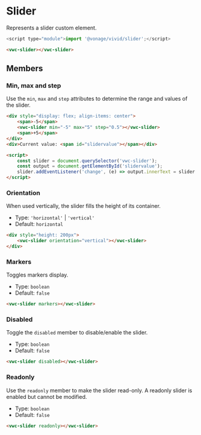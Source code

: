 # Slider

Represents a slider custom element.

```js
<script type="module">import '@vonage/vivid/slider';</script>
```

```html preview
<vwc-slider></vwc-slider>
```

## Members

### Min, max and step

Use the `min`, `max` and `step` attributes to determine the range and values of the slider.
```html preview blocks
<div style="display: flex; align-items: center">
	<span>-5</span>
	<vwc-slider min="-5" max="5" step="0.5"></vwc-slider>
	<span>+5</span>
</div>
<div>Current value: <span id="slidervalue"></span></div>

<script>
	const slider = document.querySelector('vwc-slider');
	const output = document.getElementById('slidervalue');
	slider.addEventListener('change', (e) => output.innerText = slider.value);
</script>
```

### Orientation

When used vertically, the slider fills the height of its container.

- Type: `'horizontal'` | `'vertical'`
- Default: `horizontal`

```html preview blocks
<div style="height: 200px">
 	<vwc-slider orientation="vertical"></vwc-slider>
</div>
```

### Markers

Toggles markers display.

- Type: `boolean`
- Default: `false`

```html preview blocks
<vwc-slider markers></vwc-slider>
```

### Disabled

Toggle the `disabled` member to disable/enable the slider.

- Type: `boolean`
- Default: `false`

```html preview blocks
<vwc-slider disabled></vwc-slider>
```

### Readonly

Use the `readonly` member to make the slider read-only.
A readonly slider is enabled but cannot be modified.

- Type: `boolean`
- Default: `false`

```html preview blocks
<vwc-slider readonly></vwc-slider>
```

